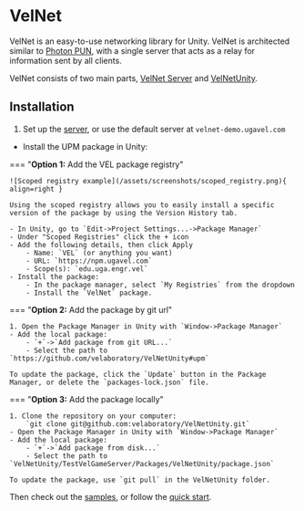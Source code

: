 # VelNet

VelNet is an easy-to-use networking library for Unity. VelNet is architected similar to [Photon PUN](https://doc.photonengine.com/pun/current/getting-started/pun-intro), with a single server that acts as a relay for information sent by all clients.

VelNet consists of two main parts, [VelNet Server](/server) and [VelNetUnity](/client).

<!-- ### [VelNet Server](/server)

[GitHub Link :simple-github:](https://github.com/velaboratory/VelNetServerRust)

### VelNet Unity

[GitHub Link :simple-github:](https://github.com/velaboratory/VelNetUnity) -->

## Installation

1. Set up the [server](/server), or use the default server at `velnet-demo.ugavel.com`

- Install the UPM package in Unity:

=== "**Option 1:** Add the VEL package registry"

    ![Scoped registry example](/assets/screenshots/scoped_registry.png){ align=right }

    Using the scoped registry allows you to easily install a specific version of the package by using the Version History tab.

    - In Unity, go to `Edit->Project Settings...->Package Manager`
    - Under "Scoped Registries" click the + icon
    - Add the following details, then click Apply
        - Name: `VEL` (or anything you want)
        - URL: `https://npm.ugavel.com`
        - Scope(s): `edu.uga.engr.vel`
    - Install the package:
        - In the package manager, select `My Registries` from the dropdown
        - Install the `VelNet` package.

=== "**Option 2:** Add the package by git url"

    1. Open the Package Manager in Unity with `Window->Package Manager`
    - Add the local package:
        - `+`->`Add package from git URL...`
        - Select the path to `https://github.com/velaboratory/VelNetUnity#upm`

    To update the package, click the `Update` button in the Package Manager, or delete the `packages-lock.json` file.

=== "**Option 3:** Add the package locally"

    1. Clone the repository on your computer:
        `git clone git@github.com:velaboratory/VelNetUnity.git`
    - Open the Package Manager in Unity with `Window->Package Manager`
    - Add the local package:
        - `+`->`Add package from disk...`
        - Select the path to `VelNetUnity/TestVelGameServer/Packages/VelNetUnity/package.json`

    To update the package, use `git pull` in the VelNetUnity folder.

Then check out the [samples](client/samples), or follow the [quick start](/client/quick-start).
